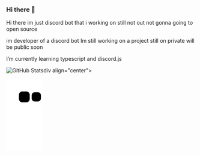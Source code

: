 ### Hi there 👋
Hi there im just discord bot that i working on still not out
not gonna going to open source

im developer of a discord bot
Im still working on a project still on private will be public soon

I’m currently learning typescript and discord.js

<img align="left" alt="GitHub Stats" src="https://github-readme-stats.vercel.app/api?username=ghostLuna75&count_private=true&show_icons=true?theme=buefy&theme=dark"/>
div align="center">

  ![Snake animation](https://github.com/rafaballerini/rafaballerini/blob/output/github-contribution-grid-snake.svg)
</div>
<!--
**ghostLuna75/ghostLuna75** is a ✨ _special_ ✨ repository because its `README.md` (this file) appears on your GitHub profile.

Here are some ideas to get you started:

- 🔭 I’m currently working on discord bot
- 🌱 I’m currently learning aoi.js and discord.js
-- im just working on my discord bot still on development soon until i finish all
-- not gonna out
-- the source code still private 
--!>
